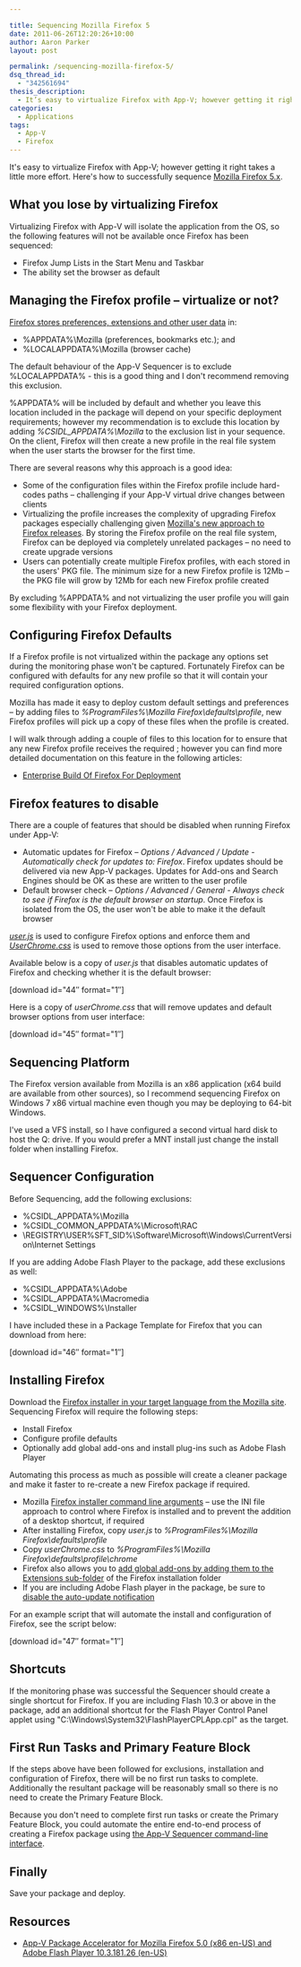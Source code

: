 ```yaml
---

title: Sequencing Mozilla Firefox 5
date: 2011-06-26T12:20:26+10:00
author: Aaron Parker
layout: post

permalink: /sequencing-mozilla-firefox-5/
dsq_thread_id:
  - "342561694"
thesis_description:
  - It’s easy to virtualize Firefox with App-V; however getting it right takes a little more effort. Here’s how to successfully sequence Mozilla Firefox 5.x.
categories:
  - Applications
tags:
  - App-V
  - Firefox
---
```

It's easy to virtualize Firefox with App-V; however getting it right takes a little more effort. Here's how to successfully sequence [Mozilla Firefox 5.x](http://www.mozilla.com/en-US/firefox/).

## What you lose by virtualizing Firefox

Virtualizing Firefox with App-V will isolate the application from the OS, so the following features will not be available once Firefox has been sequenced:

* Firefox Jump Lists in the Start Menu and Taskbar
* The ability set the browser as default

## Managing the Firefox profile – virtualize or not?

[Firefox stores preferences, extensions and other user data](http://kb.mozillazine.org/Profile_folder_-_Firefox) in:

* %APPDATA%\Mozilla (preferences, bookmarks etc.); and
* %LOCALAPPDATA%\Mozilla (browser cache)

The default behaviour of the App-V Sequencer is to exclude %LOCALAPPDATA% - this is a good thing and I don't recommend removing this exclusion.

%APPDATA% will be included by default and whether you leave this location included in the package will depend on your specific deployment requirements; however my recommendation is to exclude this location by adding _%CSIDL_APPDATA%\Mozilla_ to the exclusion list in your sequence. On the client, Firefox will then create a new profile in the real file system when the user starts the browser for the first time.

There are several reasons why this approach is a good idea:

* Some of the configuration files within the Firefox profile include hard-codes paths – challenging if your App-V virtual drive changes between clients
* Virtualizing the profile increases the complexity of upgrading Firefox packages especially challenging given [Mozilla's new approach to Firefox releases](http://www.zdnet.com/blog/bott/mozilla-to-enterprise-customers-drop-dead/3497). By storing the Firefox profile on the real file system, Firefox can be deployed via completely unrelated packages – no need to create upgrade versions
* Users can potentially create multiple Firefox profiles, with each stored in the users' PKG file. The minimum size for a new Firefox profile is 12Mb – the PKG file will grow by 12Mb for each new Firefox profile created

By excluding %APPDATA% and not virtualizing the user profile you will gain some flexibility with your Firefox deployment.

## Configuring Firefox Defaults

If a Firefox profile is not virtualized within the package any options set during the monitoring phase won't be captured. Fortunately Firefox can be configured with defaults for any new profile so that it will contain your required configuration options.

Mozilla has made it easy to deploy custom default settings and preferences – by adding files to _%ProgramFiles%\Mozilla Firefox\defaults\profile_, new Firefox profiles will pick up a copy of these files when the profile is created.

I will walk through adding a couple of files to this location for to ensure that any new Firefox profile receives the required ; however you can find more detailed documentation on this feature in the following articles:

* [Enterprise Build Of Firefox For Deployment](http://www.binaryturf.com/enterprise-build-firefox-deployment/)

## Firefox features to disable

There are a couple of features that should be disabled when running Firefox under App-V:

* Automatic updates for Firefox – _Options / Advanced / Update - Automatically check for updates to: Firefox_. Firefox updates should be delivered via new App-V packages. Updates for Add-ons and Search Engines should be OK as these are written to the user profile
* Default browser check – _Options / Advanced / General - Always check to see if Firefox is the default browser on startup_. Once Firefox is isolated from the OS, the user won't be able to make it the default browser

[_user.js_](http://kb.mozillazine.org/User.js_file) is used to configure Firefox options and enforce them and [_UserChrome.css_](http://www-archive.mozilla.org/unix/customizing.html) is used to remove those options from the user interface.

Available below is a copy of _user.js_ that disables automatic updates of Firefox and checking whether it is the default browser:

<p class="download">
  [download id="44&#8243; format="1&#8243;]
</p>

Here is a copy of _userChrome.css_ that will remove updates and default browser options from user interface:

<p class="download">
  [download id="45&#8243; format="1&#8243;]
</p>

## Sequencing Platform

The Firefox version available from Mozilla is an x86 application (x64 build are available from other sources), so I recommend sequencing Firefox on Windows 7 x86 virtual machine even though you may be deploying to 64-bit Windows.

I've used a VFS install, so I have configured a second virtual hard disk to host the Q: drive. If you would prefer a MNT install just change the install folder when installing Firefox.

## Sequencer Configuration

Before Sequencing, add the following exclusions:

* %CSIDL_APPDATA%\Mozilla
* %CSIDL\_COMMON\_APPDATA%\Microsoft\RAC
* \REGISTRY\USER\%SFT_SID%\Software\Microsoft\Windows\CurrentVersion\Internet Settings

If you are adding Adobe Flash Player to the package, add these exclusions as well:

* %CSIDL_APPDATA%\Adobe
* %CSIDL_APPDATA%\Macromedia
* %CSIDL_WINDOWS%\Installer

I have included these in a Package Template for Firefox that you can download from here:

<p class="download">
  [download id="46&#8243; format="1&#8243;]
</p>

## Installing Firefox

Download the [Firefox installer in your target language from the Mozilla site](http://www.mozilla.com/firefox/all.html). Sequencing Firefox will require the following steps:

* Install Firefox
* Configure profile defaults
* Optionally add global add-ons and install plug-ins such as Adobe Flash Player

Automating this process as much as possible will create a cleaner package and make it faster to re-create a new Firefox package if required.

* Mozilla [Firefox installer command line arguments](https://wiki.mozilla.org/Installer:Command_Line_Arguments) – use the INI file approach to control where Firefox is installed and to prevent the addition of a desktop shortcut, if required
* After installing Firefox, copy _user.js_ to _%ProgramFiles%\Mozilla Firefox\defaults\profile_
* Copy _userChrome.css_ to _%ProgramFiles%\Mozilla Firefox\defaults\profile\chrome_
* Firefox also allows you to [add global add-ons by adding them to the Extensions sub-folder](http://kb.mozillazine.org/Installing_extensions) of the Firefox installation folder
* If you are including Adobe Flash player in the package, be sure to [disable the auto-update notification](http://kb2.adobe.com/cps/167/16701594.html)

For an example script that will automate the install and configuration of Firefox, see the script below:

<p class="download">
  [download id="47&#8243; format="1&#8243;]
</p>

## Shortcuts

If the monitoring phase was successful the Sequencer should create a single shortcut for Firefox. If you are including Flash 10.3 or above in the package, add an additional shortcut for the Flash Player Control Panel applet using "C:\Windows\System32\FlashPlayerCPLApp.cpl" as the target.

## First Run Tasks and Primary Feature Block

If the steps above have been followed for exclusions, installation and configuration of Firefox, there will be no first run tasks to complete. Additionally the resultant package will be reasonably small so there is no need to create the Primary Feature Block.

Because you don't need to complete first run tasks or create the Primary Feature Block, you could automate the entire end-to-end process of creating a Firefox package using [the App-V Sequencer command-line interface](http://softwaredeployment.wordpress.com/2011/04/15/app-v-4-6-sp1-command-line-interface/).

## Finally

Save your package and deploy.

## Resources

* [App-V Package Accelerator for Mozilla Firefox 5.0 (x86 en-US) and Adobe Flash Player 10.3.181.26 (en-US)](http://gallery.technet.microsoft.com/Mozilla-Firefox-50-x86-en-a5ebb52e)